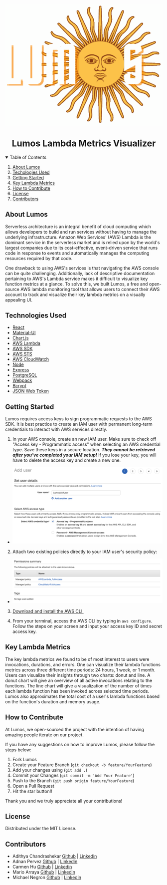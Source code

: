 <!-- PROJECT LOGO -->
<br />
<div align="center">
    <img src='./client/assets/Lumos_Logo.png' width="600px" align="center" alt="Lumos Logo" >
    <h1>Lumos Lambda Metrics Visualizer</h1>
</div>

<!-- TABLE OF CONTENTS -->
<details open="open">
  <summary>Table of Contents</summary>
  <ol>
    <li><a href="#about-lumos">About Lumos</a></li> 
    <li><a href="#technologies-used">Techologies Used</a></li>      
    <li><a href="#getting-started">Getting Started</a></li>      
    <li><a href="#key-lambda-metrics">Key Lambda Metrics</a></li>   
    <li><a href="#how-to-contribute">How to Contribute</a></li>     
    <li><a href="#license">License</a></li>
    <li><a href="#contributors">Contributors</a></li>
  </ol>
</details>

<!-- ABOUT -->

## About Lumos

Serverless architecture is an integral benefit of cloud computing which allows developers to build and run services without having to manage the underlying infrastructure. Amazon Web Services' (AWS) Lambda is the dominant service in the serverless market and is relied upon by the world's largest companies due to its cost-effective, event-driven service that runs code in response to events and automatically manages the computing resources required by that code.

One drawback to using AWS's services is that navigating the AWS console can be quite challenging. Additionally, lack of descriptive documentation pertaining to AWS's Lambda service makes it difficult to visualize key function metrics at a glance. To solve this, we built Lumos, a free and open-source AWS lambda monitoring tool that allows users to connect their AWS account to track and visualize their key lambda metrics on a visually appealing UI.

## Technologies Used

- [React](https://reactjs.org/)
- [Material-UI](https://material-ui.com)
- [Chart.js](https://www.chartjs.org/)
- [AWS Lambda](https://aws.amazon.com/lambda/)
- [AWS SDK](https://aws.amazon.com/sdk-for-javascript/)
- [AWS STS](https://docs.aws.amazon.com/STS/latest/APIReference/welcome.html)
- [AWS CloudWatch](https://aws.amazon.com/cloudwatch/)
- [Node](https://nodejs.org/en/)
- [Express](https://expressjs.com)
- [PostgreSQL](https://postgresql.org)
- [Webpack](https://webpack.js.org/)
- [Bcrypt](https://www.npmjs.com/package/bcrypt)
- [JSON Web Token](https://jwt.io/)

<!-- GETTING STARTED -->

## Getting Started

Lumos requires access keys to sign programmatic requests to the AWS SDK. It is best practice to create an IAM user with permanent long-term credentials to interact with AWS services directly.

1. In your AWS console, create an new IAM user. Make sure to check off "Access key - Programmatic access" when selecting an AWS credential type. Save these keys in a secure location. **_They cannot be retrieved after you've completed your IAM setup!_** If you lose your key, you will have to delete the access key and create a new one.

- <img src='./client/assets/README/iamadduser.png'/>

2. Attach two existing policies directly to your IAM user's security policy:

- <img src='./client/assets/README/iampermissions.png'/>

3. [Download and install the AWS CLI.](https://docs.aws.amazon.com/cli/latest/userguide/getting-started-install.html)

4. From your terminal, access the AWS CLI by typing in
   `aws configure`. Follow the steps on your screen and input your access key ID and secret access key.

<!-- EXPLAINING KEY LAMBDA METRICS FOCUSED ON -->

## Key Lambda Metrics

The key lambda metrics we found to be of most interest to users were invocations, durations, and errors. One can visualize their lambda functions metrics across three different time periods: 24 hours, 1 week, or 1 month. Users can visualize their insights through two charts: donut and line. A donut chart will give an overview of all active invocations relating to the functions. The line chart will give a visualization of the number of times each lambda function has been invoked across selected time periods. Lumos also approximates the total cost of a user's lambda functions based on the function's duration and memory usage.

<!-- CONTRIBUTING -->

## How to Contribute

At Lumos, we open-sourced the project with the intention of having amazing people iterate on our project.

If you have any suggestions on how to improve Lumos, please follow the steps below:

1. Fork Lumos
2. Create your Feature Branch (`git checkout -b feature/YourFeature`)
3. Add your changes using (`git add .`)
4. Commit your Changes (`git commit -m 'Add Your Feature'`)
5. Push to the Branch (`git push origin feature/YourFeature`)
6. Open a Pull Request
7. Hit the star button!!

Thank you and we truly appreciate all your contributions!

<!-- LICENSE -->

## License

Distributed under the MIT License.

<!-- CONTACT -->

## Contributors

- Adithya Chandrashekar [Github](https://github.com/addychandrashekar) | [Linkedin](https://www.linkedin.com/in/addyc/)
- Adnan Pervez [Github](https://github.com/apervez) | [Linkedin](https://www.linkedin.com/in/adnan-pervez)
- Carmen Hu [Github](https://github.com/BadWithNames) | [Linkedin](https://www.linkedin.com/in/hu-carmen)
- Mario Arraya [Github](https://github.com/marioarraya) | [Linkedin](https://www.linkedin.com/in/mario-arraya/)
- Michael Negron [Github](https://github.com/InternalShadow) | [Linkedin](https://www.linkedin.com/in/MichaelVNegron)
